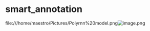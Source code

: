 # smart_annotation

file:///home/maestro/Pictures/Polyrnn%20model.png![image.png](attachment:image.png)
